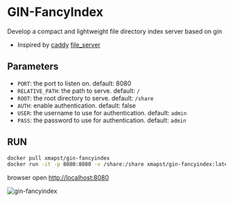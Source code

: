 # GIN-FancyIndex

Develop a compact and lightweight file directory index server based on gin
+ Inspired by [caddy](https://caddyserver.com/) [file_server](https://caddyserver.com/docs/caddyfile/directives/file_server)

## Parameters
+ `PORT`: the port to listen on. default: 8080
+ `RELATIVE_PATH`: the path to serve. default: `/`
+ `ROOT`: the root directory to serve. default: `/share`
+ `AUTH`: enable authentication. default: false
+ `USER`: the username to use for authentication. default: `admin`
+ `PASS`: the password to use for authentication. default: `admin`


## RUN

```bash
docker pull xmapst/gin-fancyindex
docker run -it -p 8080:8080 -v /share:/share xmapst/gin-fancyindex:latest
```

browser open [http://localhost:8080](http://localhost:8080)

![gin-fancyindex](https://raw.githubusercontent.com/xmapst/gin-fancyindex/main/gin-fancyindex.jpg)
